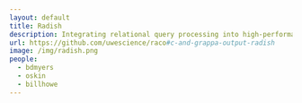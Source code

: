 ```yaml
---
layout: default
title: Radish
description: Integrating relational query processing into high-performance parallel languages, like Grappa. 
url: https://github.com/uwescience/raco#c-and-grappa-output-radish
image: /img/radish.png
people:
  - bdmyers
  - oskin
  - billhowe
---
```

